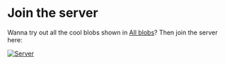 # Join the server
Wanna try out all the cool blobs shown in [All blobs](all-blobs.md)? Then join the server here:

[![Server](https://discordapp.com/api/guilds/596214466484371458/widget.png?style=banner4)](https://discord.gg/3PtPFtn)

